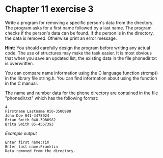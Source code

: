 # Chapter 11 exercise 3

Write a program for removing a specific person's data from the directory. The program asks for a first name followed by a last name. The program checks if the person's data can be found. If the person is in the directory, the data is removed. Otherwise print an error message.

**Hint:**
You should carefully design the program before writing any actual code. The use of structures may make the task easier. It is most obvious that when you save an updated list, the existing data in the file phonedir.txt is overwritten.

You can compare name information using the C language function strcmp() in the library file string.h. You can find information about using the function in the C manual.

The name and number data for the phone directory are contained in the file "phonedir.txt" which has the following format:

```
4
Firstname Lastname 050-3500980
John Doe 041-3478924
Brian Smith 040-3980982
Brita Smith 05-4567393
```

_Example output_

```
Enter first name:Tim
Enter last name:Franklin
Data removed from the directory.
```
